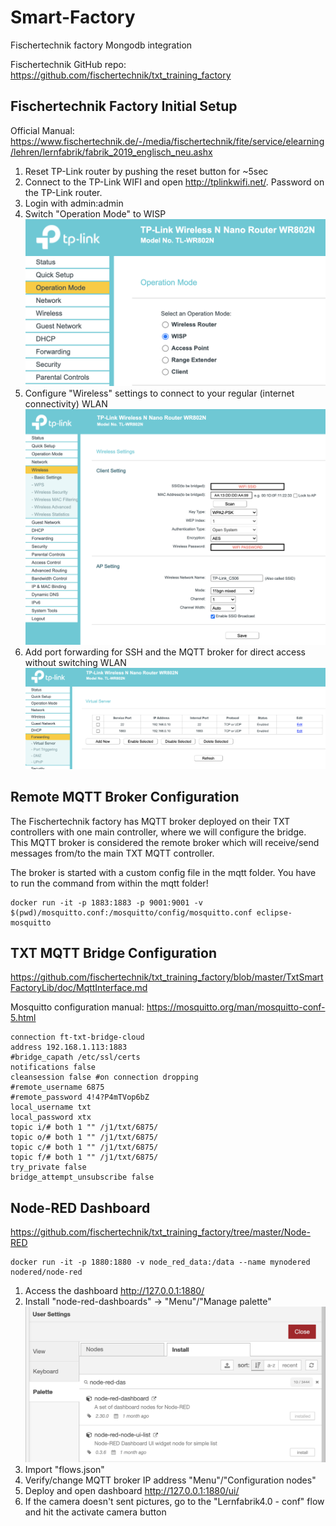 # Smart-Factory
Fischertechnik factory Mongodb integration

Fischertechnik GitHub repo: <https://github.com/fischertechnik/txt_training_factory>

## Fischertechnik Factory Initial Setup

Official Manual:
<https://www.fischertechnik.de/-/media/fischertechnik/fite/service/elearning/lehren/lernfabrik/fabrik_2019_englisch_neu.ashx>

1. Reset TP-Link router by pushing the reset button for ~5sec
2. Connect to the TP-Link WIFI and open <http://tplinkwifi.net/>. Password on the TP-Link router.
3. Login with admin:admin
4. Switch "Operation Mode" to WISP
![WISP Configuration](/doc/images/TP-Link-OperationMode.png)
5. Configure "Wireless" settings to connect to your regular (internet connectivity) WLAN
![WIFI Configuration](/doc/images/TP-Link-WIFISetup.png)
6. Add port forwarding for SSH and the MQTT broker for direct access without switching WLAN
![Port Forwarding](/doc/images/TP-Link-PortForward.png)

## Remote MQTT Broker Configuration

The Fischertechnik factory has MQTT broker deployed on their TXT controllers with one main controller, where we will configure the bridge. This MQTT broker is considered the remote broker which will receive/send messages from/to the main TXT MQTT controller.

The broker is started with a custom config file in the mqtt folder. 
You have to run the command from within the mqtt folder!

```
docker run -it -p 1883:1883 -p 9001:9001 -v $(pwd)/mosquitto.conf:/mosquitto/config/mosquitto.conf eclipse-mosquitto
```

## TXT MQTT Bridge Configuration

<https://github.com/fischertechnik/txt_training_factory/blob/master/TxtSmartFactoryLib/doc/MqttInterface.md>

Mosquitto configuration manual: <https://mosquitto.org/man/mosquitto-conf-5.html>

```
connection ft-txt-bridge-cloud
address 192.168.1.113:1883
#bridge_capath /etc/ssl/certs
notifications false
cleansession false #on connection dropping
#remote_username 6875
#remote_password 4!4?P4mTVop6bZ
local_username txt
local_password xtx
topic i/# both 1 "" /j1/txt/6875/
topic o/# both 1 "" /j1/txt/6875/
topic c/# both 1 "" /j1/txt/6875/
topic f/# both 1 "" /j1/txt/6875/
try_private false
bridge_attempt_unsubscribe false
```

## Node-RED Dashboard

<https://github.com/fischertechnik/txt_training_factory/tree/master/Node-RED>

```
docker run -it -p 1880:1880 -v node_red_data:/data --name mynodered nodered/node-red
```

1. Access the dashboard <http://127.0.0.1:1880/>
2. Install "node-red-dashboards" -> "Menu"/"Manage palette"
![Node-Red-Dashboards](/doc/images/node-red-dashboard.png)
3. Import "flows.json"
3. Verify/change MQTT broker IP address "Menu"/"Configuration nodes"
4. Deploy and open dashboard <http://127.0.0.1:1880/ui/>
5. If the camera doesn't sent pictures, go to the "Lernfabrik4.0 - conf" flow and hit the activate camera button

